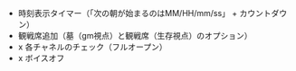 - 時刻表示タイマー（「次の朝が始まるのはMM/HH/mm/ss」 + カウントダウン）
- 観戦席追加（墓（gm視点）と観戦席（生存視点）のオプション）
- x 各チャネルのチェック（フルオープン）
- x ボイスオフ